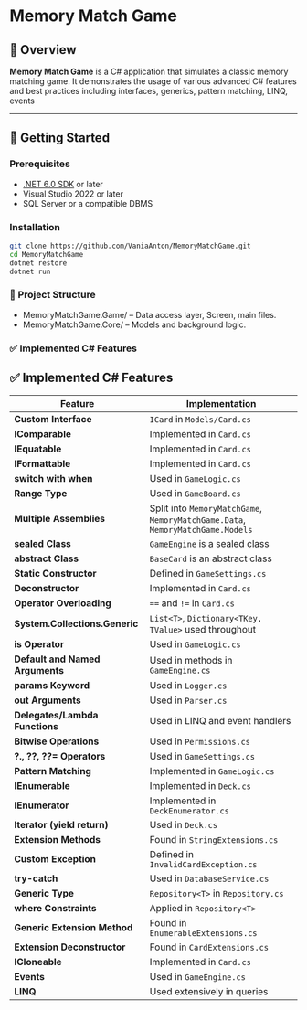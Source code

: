 # Memory Match Game

## 🧠 Overview

**Memory Match Game** is a C# application that simulates a classic memory matching game. It demonstrates the usage of various advanced C# features and best practices including interfaces, generics, pattern matching, LINQ, events

---

## 🚀 Getting Started

### Prerequisites

- [.NET 6.0 SDK](https://dotnet.microsoft.com/en-us/download) or later
- Visual Studio 2022 or later
- SQL Server or a compatible DBMS

### Installation

```bash
git clone https://github.com/VaniaAnton/MemoryMatchGame.git
cd MemoryMatchGame
dotnet restore
dotnet run
```
### 📁 Project Structure
- MemoryMatchGame.Game/ – Data access layer, Screen, main files.
- MemoryMatchGame.Core/ – Models and background logic.

### ✅ Implemented C# Features
## ✅ Implemented C# Features

| Feature | Implementation |
|--------|----------------|
| **Custom Interface** | `ICard` in `Models/Card.cs` |
| **IComparable<T>** | Implemented in `Card.cs` |
| **IEquatable<T>** | Implemented in `Card.cs` |
| **IFormattable** | Implemented in `Card.cs` |
| **switch with when** | Used in `GameLogic.cs` |
| **Range Type** | Used in `GameBoard.cs` |
| **Multiple Assemblies** | Split into `MemoryMatchGame`, `MemoryMatchGame.Data`, `MemoryMatchGame.Models` |
| **sealed Class** | `GameEngine` is a sealed class |
| **abstract Class** | `BaseCard` is an abstract class |
| **Static Constructor** | Defined in `GameSettings.cs` |
| **Deconstructor** | Implemented in `Card.cs` |
| **Operator Overloading** | `==` and `!=` in `Card.cs` |
| **System.Collections.Generic** | `List<T>`, `Dictionary<TKey, TValue>` used throughout |
| **is Operator** | Used in `GameLogic.cs` |
| **Default and Named Arguments** | Used in methods in `GameEngine.cs` |
| **params Keyword** | Used in `Logger.cs` |
| **out Arguments** | Used in `Parser.cs` |
| **Delegates/Lambda Functions** | Used in LINQ and event handlers |
| **Bitwise Operations** | Used in `Permissions.cs` |
| **?., ??, ??= Operators** | Used in `GameSettings.cs` |
| **Pattern Matching** | Implemented in `GameLogic.cs` |
| **IEnumerable<T>** | Implemented in `Deck.cs` |
| **IEnumerator<T>** | Implemented in `DeckEnumerator.cs` |
| **Iterator (yield return)** | Used in `Deck.cs` |
| **Extension Methods** | Found in `StringExtensions.cs` |
| **Custom Exception** | Defined in `InvalidCardException.cs` |
| **try-catch** | Used in `DatabaseService.cs` |
| **Generic Type** | `Repository<T>` in `Repository.cs` |
| **where Constraints** | Applied in `Repository<T>` |
| **Generic Extension Method** | Found in `EnumerableExtensions.cs` |
| **Extension Deconstructor** | Found in `CardExtensions.cs` |
| **ICloneable** | Implemented in `Card.cs` |
| **Events** | Used in `GameEngine.cs` |
| **LINQ** | Used extensively in queries |
